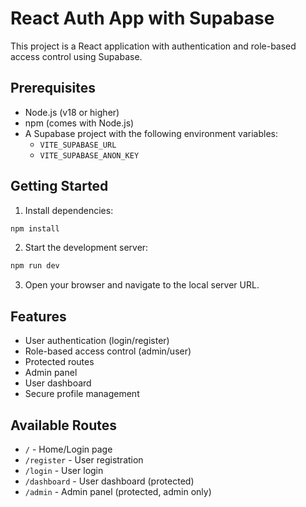 # React Auth App with Supabase

This project is a React application with authentication and role-based access control using Supabase.

## Prerequisites

- Node.js (v18 or higher)
- npm (comes with Node.js)
- A Supabase project with the following environment variables:
  - `VITE_SUPABASE_URL`
  - `VITE_SUPABASE_ANON_KEY`

## Getting Started

1. Install dependencies:
```bash
npm install
```

2. Start the development server:
```bash
npm run dev
```

3. Open your browser and navigate to the local server URL.

## Features

- User authentication (login/register)
- Role-based access control (admin/user)
- Protected routes
- Admin panel
- User dashboard
- Secure profile management

## Available Routes

- `/` - Home/Login page
- `/register` - User registration
- `/login` - User login
- `/dashboard` - User dashboard (protected)
- `/admin` - Admin panel (protected, admin only)